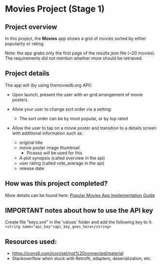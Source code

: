 # Movies Project (Stage 1)

## Project overview
In this project, the **Movies** app shows a grid of movies sorted by either popularity or rating.

Note: the app grabs only the first page of the results json file (~20 movies). The requirements did not mention whether more should be retrieved.

## Project details
The app will (by using themoviedb.org API):
* Upon launch, present the user with an grid arrangement of movie posters.
* Allow your user to change sort order via a setting:
    * The sort order can be by most popular, or by top rated

* Allow the user to tap on a movie poster and transition to a details screen with additional information such as:
    * original title
    * movie poster image thumbnail
        * Picasso will be used for this
    * A plot synopsis (called overview in the api)
    * user rating (called vote_average in the api)
    * release date

## How was this project completed?
More details can be found here: [Popular Movies App Implementation Guide](https://docs.google.com/document/d/1ZlN1fUsCSKuInLECcJkslIqvpKlP7jWL2TP9m6UiA6I/pub?embedded=true#h.bmztf99oydcp)

## IMPORTANT notes about how to use the API key
Create file "keys.xml" in the 'values' folder and add the following key to it:<br/>
`<string name="api_key">api_key_goes_here</string>`

## Resources used:
* https://icons8.com/icon/set/not%20connected/material
* Stackoverflow when stuck with Retrofit, adapters, deserialization, etc.